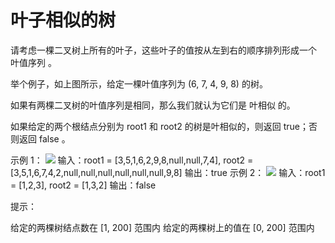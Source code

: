 # 叶子相似的树

请考虑一棵二叉树上所有的叶子，这些叶子的值按从左到右的顺序排列形成一个 叶值序列 。

举个例子，如上图所示，给定一棵叶值序列为 (6, 7, 4, 9, 8) 的树。

如果有两棵二叉树的叶值序列是相同，那么我们就认为它们是 叶相似 的。

如果给定的两个根结点分别为 root1 和 root2 的树是叶相似的，则返回 true；否则返回 false 。

示例 1：
![](https://assets.leetcode.com/uploads/2020/09/03/leaf-similar-1.jpg)
输入：root1 = [3,5,1,6,2,9,8,null,null,7,4], root2 = [3,5,1,6,7,4,2,null,null,null,null,null,null,9,8]
输出：true
示例 2：
![](https://assets.leetcode.com/uploads/2020/09/03/leaf-similar-2.jpg)
输入：root1 = [1,2,3], root2 = [1,3,2]
输出：false

提示：

给定的两棵树结点数在 [1, 200] 范围内
给定的两棵树上的值在 [0, 200] 范围内
